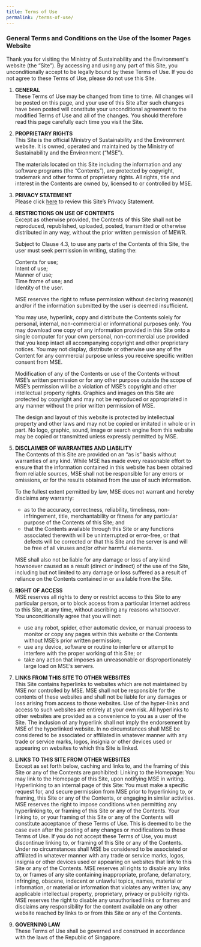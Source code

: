 ```yaml
---
title: Terms of Use
permalink: /terms-of-use/
---
```

### **General Terms and Conditions on the Use of the Isomer Pages Website**

Thank you for visiting the Ministry of Sustainability and the Environment's website (the “Site”). By accessing and using any part of this Site, you unconditionally accept to be legally bound by these Terms of Use. If you do not agree to these Terms of Use, please do not use this Site.

1.  **GENERAL**    
    These Terms of Use may be changed from time to time. All changes will be posted on this page, and your use of this Site after such changes have been posted will constitute your unconditional agreement to the modified Terms of Use and all of the changes. You should therefore read this page carefully each time you visit the Site.
    
                    
2.  **PROPRIETARY RIGHTS**    
    This Site is the official Ministry of Sustainability and the Environment website. It is owned, operated and maintained by the Ministry of Sustainability and the Environment (“MSE”).
    
    The materials located on this Site including the information and any software programs (the “Contents”), are protected by copyright, trademark and other forms of proprietary rights. All rights, title and interest in the Contents are owned by, licensed to or controlled by MSE.
    

3.  **PRIVACY STATEMENT**   
    Please click  [here](https://www.mse.gov.sg/privacy-statement) to review this Site’s Privacy Statement.
    

4.  **RESTRICTIONS ON USE OF CONTENTS**  
    Except as otherwise provided, the Contents of this Site shall not be reproduced, republished, uploaded, posted, transmitted or otherwise distributed in any way, without the prior written permission of MEWR.
    
    Subject to Clause 4.3, to use any parts of the Contents of this Site, the user must seek permission in writing, stating the:
    
    Contents for use;  
    Intent of use;  
    Manner of use;  
    Time frame of use; and  
    Identity of the user.
    
    MSE reserves the right to refuse permission without declaring reason(s) and/or if the information submitted by the user is deemed insufficient.
    
    You may use, hyperlink, copy and distribute the Contents solely for personal, internal, non-commercial or informational purposes only. You may download one copy of any information provided in this Site onto a single computer for your own personal, non-commercial use provided that you keep intact all accompanying copyright and other proprietary notices. You may not display, distribute or otherwise use any of the Content for any commercial purpose unless you receive specific written consent from MSE.
    
    Modification of any of the Contents or use of the Contents without MSE’s written permission or for any other purpose outside the scope of MSE’s permission will be a violation of MSE’s copyright and other intellectual property rights. Graphics and images on this Site are protected by copyright and may not be reproduced or appropriated in any manner without the prior written permission of MSE.
    
    The design and layout of this website is protected by intellectual property and other laws and may not be copied or imitated in whole or in part. No logo, graphic, sound, image or search engine from this website may be copied or transmitted unless expressly permitted by MSE.
    
5.  **DISCLAIMER OF WARRANTIES AND LIABILITY**  
    The Contents of this Site are provided on an “as is” basis without warranties of any kind. While MSE has made every reasonable effort to ensure that the information contained in this website has been obtained from reliable sources, MSE shall not be responsible for any errors or omissions, or for the results obtained from the use of such information.
    
    To the fullest extent permitted by law, MSE does not warrant and hereby disclaims any warranty:
    
    -   as to the accuracy, correctness, reliability, timeliness, non-infringement, title, merchantability or fitness for any particular purpose of the Contents of this Site; and
    -   that the Contents available through this Site or any functions associated therewith will be uninterrupted or error-free, or that defects will be corrected or that this Site and the server is and will be free of all viruses and/or other harmful elements.

    
    MSE shall also not be liable for any damage or loss of any kind howsoever caused as a result (direct or indirect) of the use of the Site, including but not limited to any damage or loss suffered as a result of reliance on the Contents contained in or available from the Site.
    
6.  **RIGHT OF ACCESS**  
    MSE reserves all rights to deny or restrict access to this Site to any particular person, or to block access from a particular Internet address to this Site, at any time, without ascribing any reasons whatsoever.  
    You unconditionally agree that you will not:
    
    -   use any robot, spider, other automatic device, or manual process to monitor or copy any pages within this website or the Contents without MSE’s prior written permission;
    -   use any device, software or routine to interfere or attempt to interfere with the proper working of this Site; or
    -   take any action that imposes an unreasonable or disproportionately large load on MSE’s servers.


7.  **LINKS FROM THIS SITE TO OTHER WEBSITES**     
    This Site contains hyperlinks to websites which are not maintained by MSE nor controlled by MSE. MSE shall not be responsible for the contents of these websites and shall not be liable for any damages or loss arising from access to those websites. Use of the hyper-links and access to such websites are entirely at your own risk. All hyperlinks to other websites are provided as a convenience to you as a user of the Site. The inclusion of any hyperlink shall not imply the endorsement by MSE of the hyperlinked website. In no circumstances shall MSE be considered to be associated or affiliated in whatever manner with any trade or service marks, logos, insignia or other devices used or appearing on websites to which this Site is linked.
    
8.  **LINKS TO THIS SITE FROM OTHER WEBSITES**  
    Except as set forth below, caching and links to, and the framing of this Site or any of the Contents are prohibited: Linking to the Homepage: You may link to the Homepage of this Site, upon notifying MSE in writing. Hyperlinking to an internal page of this Site: You must make a specific request for, and secure permission from MSE prior to hyperlinking to, or framing, this Site or any of the Contents, or engaging in similar activities. MSE reserves the right to impose conditions when permitting any hyperlinking to, or framing of this Site or any of the Contents. Your linking to, or your framing of this Site or any of the Contents will constitute acceptance of these Terms of Use. This is deemed to be the case even after the posting of any changes or modifications to these Terms of Use. If you do not accept these Terms of Use, you must discontinue linking to, or framing of this Site or any of the Contents. Under no circumstances shall MSE be considered to be associated or affiliated in whatever manner with any trade or service marks, logos, insignia or other devices used or appearing on websites that link to this Site or any of the Contents. MSE reserves all rights to disable any links to, or frames of any site containing inappropriate, profane, defamatory, infringing, obscene, indecent or unlawful topics, names, material or information, or material or information that violates any written law, any applicable intellectual property, proprietary, privacy or publicity rights. MSE reserves the right to disable any unauthorised links or frames and disclaims any responsibility for the content available on any other website reached by links to or from this Site or any of the Contents.
    
9.  **GOVERNING LAW**  
    These Terms of Use shall be governed and construed in accordance with the laws of the Republic of Singapore.